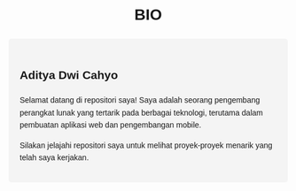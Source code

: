 <!DOCTYPE html>
<html lang="en">
<head>
  <meta charset="UTF-8">
  <meta name="viewport" content="width=device-width, initial-scale=1.0">
  <title>BIO</title>
  <style>
    body {
      font-family: Arial, sans-serif;
      line-height: 1.6;
      margin: 20px;
    }
    .container {
      max-width: 600px;
      margin: auto;
    }
    h1 {
      text-align: center;
    }
    .bio {
      background: #f4f4f4;
      padding: 20px;
      border-radius: 5px;
      margin-top: 20px;
    }
  </style>
</head>
<body>
  <div class="container">
    <h1>BIO</h1>
    <div class="bio">
      <h2>Aditya Dwi Cahyo</h2>
      <p>Selamat datang di repositori saya! Saya adalah seorang pengembang perangkat lunak yang tertarik pada berbagai teknologi, terutama dalam pembuatan aplikasi web dan pengembangan mobile.</p>
      <p>Silakan jelajahi repositori saya untuk melihat proyek-proyek menarik yang telah saya kerjakan.</p>
    </div>
  </div>
</body>
</html>

